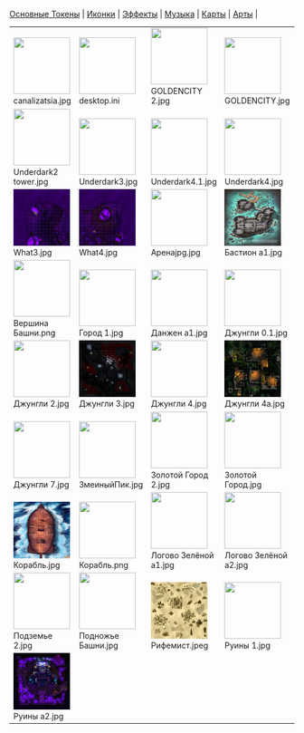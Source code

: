 [Основные Токены](https://github.com/Kobold47/Dnd-Tokens-2/blob/main/images_mark/README.md) |
[Иконки](https://github.com/Kobold47/Dnd-Tokens-2/blob/main/images_icons/README.md) |
[Эффекты](https://github.com/Kobold47/Dnd-Tokens-2/blob/main/images_sfx/README.md) |
[Музыка](https://github.com/Kobold47/Dnd-Tokens-2/blob/main/music/) |
[Карты](https://github.com/Kobold47/Dnd-Tokens-2/blob/main/images_maps/README.md) |
[Арты](https://github.com/Kobold47/Dnd-Tokens-2/blob/main/images_arts/README.md) |
<table><tr>
<tr>
<td valign="bottom">
<img src="./canalizatsia.jpg" width="100" height="100"><br>
canalizatsia.jpg
</td>

<td valign="bottom">
<img src="./desktop.ini" width="100" height="100"><br>
desktop.ini
</td>

<td valign="bottom">
<img src="./GOLDENCITY 2.jpg" width="100" height="100"><br>
GOLDENCITY 2.jpg
</td>

<td valign="bottom">
<img src="./GOLDENCITY.jpg" width="100" height="100"><br>
GOLDENCITY.jpg
</td>

<td valign="bottom">
<img src="./OMEGAmini2.jpg" width="100" height="100"><br>
OMEGAmini2.jpg
</td>

<td valign="bottom">
<img src="./Underdark1.jpg" width="100" height="100"><br>
Underdark1.jpg
</td>

</tr>
<tr>
<td valign="bottom">
<img src="./Underdark2 tower.jpg" width="100" height="100"><br>
Underdark2 tower.jpg
</td>

<td valign="bottom">
<img src="./Underdark3.jpg" width="100" height="100"><br>
Underdark3.jpg
</td>

<td valign="bottom">
<img src="./Underdark4.1.jpg" width="100" height="100"><br>
Underdark4.1.jpg
</td>

<td valign="bottom">
<img src="./Underdark4.jpg" width="100" height="100"><br>
Underdark4.jpg
</td>

<td valign="bottom">
<img src="./What1.jpg" width="100" height="100"><br>
What1.jpg
</td>

<td valign="bottom">
<img src="./What2.jpg" width="100" height="100"><br>
What2.jpg
</td>

</tr>
<tr>
<td valign="bottom">
<img src="./What3.jpg" width="100" height="100"><br>
What3.jpg
</td>

<td valign="bottom">
<img src="./What4.jpg" width="100" height="100"><br>
What4.jpg
</td>

<td valign="bottom">
<img src="./Аренаjpg.jpg" width="100" height="100"><br>
Аренаjpg.jpg
</td>

<td valign="bottom">
<img src="./Бастион а1.jpg" width="100" height="100"><br>
Бастион а1.jpg
</td>

<td valign="bottom">
<img src="./Бастион а2.jpg" width="100" height="100"><br>
Бастион а2.jpg
</td>

<td valign="bottom">
<img src="./Башня.jpg" width="100" height="100"><br>
Башня.jpg
</td>

</tr>
<tr>
<td valign="bottom">
<img src="./Вершина Башни.png" width="100" height="100"><br>
Вершина Башни.png
</td>

<td valign="bottom">
<img src="./Город 1.jpg" width="100" height="100"><br>
Город 1.jpg
</td>

<td valign="bottom">
<img src="./Данжен а1.jpg" width="100" height="100"><br>
Данжен а1.jpg
</td>

<td valign="bottom">
<img src="./Джунгли 0.1.jpg" width="100" height="100"><br>
Джунгли 0.1.jpg
</td>

<td valign="bottom">
<img src="./Джунгли 0.mp4" width="100" height="100"><br>
Джунгли 0.mp4
</td>

<td valign="bottom">
<img src="./Джунгли 1.jpg" width="100" height="100"><br>
Джунгли 1.jpg
</td>

</tr>
<tr>
<td valign="bottom">
<img src="./Джунгли 2.jpg" width="100" height="100"><br>
Джунгли 2.jpg
</td>

<td valign="bottom">
<img src="./Джунгли 3.jpg" width="100" height="100"><br>
Джунгли 3.jpg
</td>

<td valign="bottom">
<img src="./Джунгли 4.jpg" width="100" height="100"><br>
Джунгли 4.jpg
</td>

<td valign="bottom">
<img src="./Джунгли 4a.jpg" width="100" height="100"><br>
Джунгли 4a.jpg
</td>

<td valign="bottom">
<img src="./Джунгли 5.jpg" width="100" height="100"><br>
Джунгли 5.jpg
</td>

<td valign="bottom">
<img src="./Джунгли 6.jpg" width="100" height="100"><br>
Джунгли 6.jpg
</td>

</tr>
<tr>
<td valign="bottom">
<img src="./Джунгли 7.jpg" width="100" height="100"><br>
Джунгли 7.jpg
</td>

<td valign="bottom">
<img src="./ЗмеиныйПик.jpg" width="100" height="100"><br>
ЗмеиныйПик.jpg
</td>

<td valign="bottom">
<img src="./Золотой Город 2.jpg" width="100" height="100"><br>
Золотой Город 2.jpg
</td>

<td valign="bottom">
<img src="./Золотой Город.jpg" width="100" height="100"><br>
Золотой Город.jpg
</td>

<td valign="bottom">
<img src="./Карета.jpg" width="100" height="100"><br>
Карета.jpg
</td>

<td valign="bottom">
<img src="./Корабль 2.jpeg" width="100" height="100"><br>
Корабль 2.jpeg
</td>

</tr>
<tr>
<td valign="bottom">
<img src="./Корабль.jpg" width="100" height="100"><br>
Корабль.jpg
</td>

<td valign="bottom">
<img src="./Корабль.png" width="100" height="100"><br>
Корабль.png
</td>

<td valign="bottom">
<img src="./Логово Зелёной а1.jpg" width="100" height="100"><br>
Логово Зелёной а1.jpg
</td>

<td valign="bottom">
<img src="./Логово Зелёной а2.jpg" width="100" height="100"><br>
Логово Зелёной а2.jpg
</td>

<td valign="bottom">
<img src="./Ниирдал-Пок.jpg" width="100" height="100"><br>
Ниирдал-Пок.jpg
</td>

<td valign="bottom">
<img src="./Подземье 1.jpg" width="100" height="100"><br>
Подземье 1.jpg
</td>

</tr>
<tr>
<td valign="bottom">
<img src="./Подземье 2.jpg" width="100" height="100"><br>
Подземье 2.jpg
</td>

<td valign="bottom">
<img src="./Подножье Башни.jpg" width="100" height="100"><br>
Подножье Башни.jpg
</td>

<td valign="bottom">
<img src="./Рифемист.jpeg" width="100" height="100"><br>
Рифемист.jpeg
</td>

<td valign="bottom">
<img src="./Руины 1.jpg" width="100" height="100"><br>
Руины 1.jpg
</td>

<td valign="bottom">
<img src="./Руины 2.jpg" width="100" height="100"><br>
Руины 2.jpg
</td>

<td valign="bottom">
<img src="./Руины а1.jpg" width="100" height="100"><br>
Руины а1.jpg
</td>

</tr>
<tr>
<td valign="bottom">
<img src="./Руины а2.jpg" width="100" height="100"><br>
Руины а2.jpg
</td>

</tr></table>